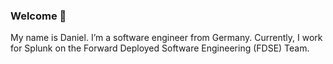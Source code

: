 ### Welcome 👋

My name is Daniel. I’m a software engineer from Germany. Currently, I work for Splunk on the Forward Deployed Software Engineering (FDSE) Team.
